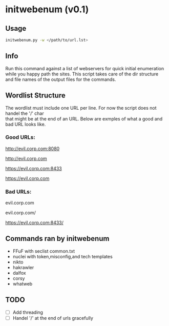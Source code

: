 # initwebenum (v0.1)

## Usage

```sh
initwebenum.py -w </path/to/url.lst>
```
## Info
Run this command against a list of webservers for quick initial enumeration while you 
happy path the sites. This script takes care of the dir structure and file names of 
the output files for the commands. 

## Wordlist Structure 
The wordlist must include one URL per line. For now the script does not handel the '/' char  
that might be at the end of an URL. Below are exmples of what a good and bad URL looks like. 

### Good URLs:

http://evil.corp.com:8080

http://evil.corp.com

https://evil.corp.com:8433

https://evil.corp.com

### Bad URLs:

evil.corp.com

evil.corp.com/

https://evil.corp.com:8433/

## Commands ran by initwebenum


- FFuF with seclist common.txt
- nuclei with token,misconfig,and tech templates 
- nikto
- hakrawler
- dalfox
- corsy
- whatweb

## TODO
- [ ] Add threading
- [ ] Handel '/' at the end of urls gracefully
